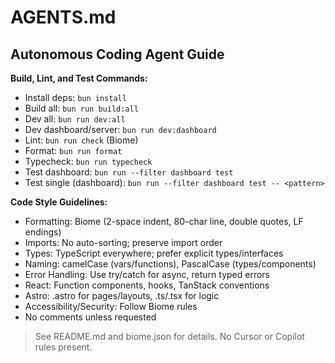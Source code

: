 # AGENTS.md

## Autonomous Coding Agent Guide

**Build, Lint, and Test Commands:**

- Install deps: `bun install`
- Build all: `bun run build:all`
- Dev all: `bun run dev:all`
- Dev dashboard/server: `bun run dev:dashboard`
- Lint: `bun run check` (Biome)
- Format: `bun run format`
- Typecheck: `bun run typecheck`
- Test dashboard: `bun run --filter dashboard test`
- Test single (dashboard): `bun run --filter dashboard test -- <pattern>`

**Code Style Guidelines:**

- Formatting: Biome (2-space indent, 80-char line, double quotes, LF endings)
- Imports: No auto-sorting; preserve import order
- Types: TypeScript everywhere; prefer explicit types/interfaces
- Naming: camelCase (vars/functions), PascalCase (types/components)
- Error Handling: Use try/catch for async, return typed errors
- React: Function components, hooks, TanStack conventions
- Astro: .astro for pages/layouts, .ts/.tsx for logic
- Accessibility/Security: Follow Biome rules
- No comments unless requested

> See README.md and biome.json for details. No Cursor or Copilot rules present.
